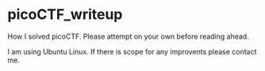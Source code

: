 # picoCTF_writeup
How I solved picoCTF. Please attempt on your own before reading ahead.

I am using Ubuntu Linux.
If there is scope for any improvents please contact me.
